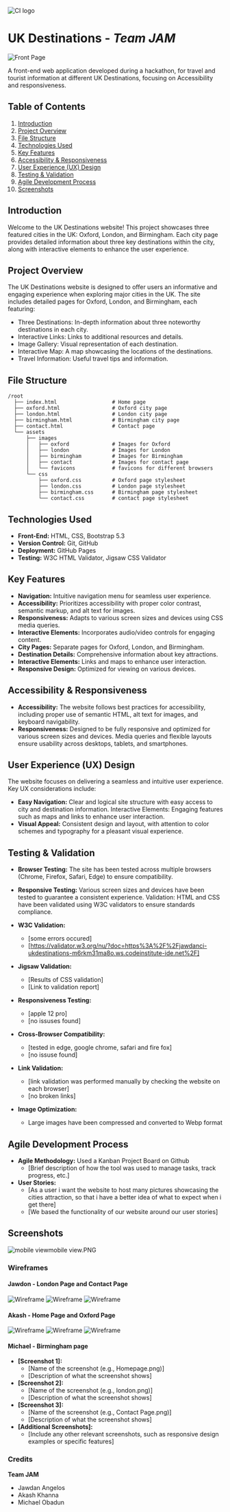 ![CI logo](https://codeinstitute.s3.amazonaws.com/fullstack/ci_logo_small.png)

# UK Destinations - *Team JAM*

![Front Page](assets/images/README/indexpage.png)

A front-end web application developed during a hackathon, for travel and tourist information at different UK Destinations, focusing on Accessibility and responsiveness.

## Table of Contents

1. [Introduction](#introduction)
2. [Project Overview](#project-overview)
3. [File Structure](#file-structure)
4. [Technologies Used](#technologies-used)
5. [Key Features](#key-features)
6. [Accessibility & Responsiveness](#accessibility--responsiveness)
7. [User Experience (UX) Design](#user-experience-ux-design)
8. [Testing & Validation](#testing--validation)
9. [Agile Development Process](#agile-development-process)
10. [Screenshots](#screenshots)

## Introduction

Welcome to the UK Destinations website! This project showcases three featured cities in the UK: Oxford, London, and Birmingham. Each city page provides detailed information about three key destinations within the city, along with interactive elements to enhance the user experience.

## Project Overview

The UK Destinations website is designed to offer users an informative and engaging experience when exploring major cities in the UK. The site includes detailed pages for Oxford, London, and Birmingham, each featuring:

- Three Destinations: In-depth information about three noteworthy destinations in each city.
- Interactive Links: Links to additional resources and details.
- Image Gallery: Visual representation of each destination.
- Interactive Map: A map showcasing the locations of the destinations.
- Travel Information: Useful travel tips and information.

## File Structure

```
/root
  ├── index.html                  # Home page
  ├── oxford.html                 # Oxford city page
  ├── london.html                 # London city page
  ├── birmingham.html             # Birmingham city page
  ├── contact.html                # Contact page  
  └── assets
      ├── images
      │   ├── oxford              # Images for Oxford
      │   ├── london              # Images for London
      │   ├── birmingham          # Images for Birmingham
      │   ├── contact             # Images for contact page
      │   └── favicons            # favicons for different browsers
      └── css
          ├── oxford.css          # Oxford page stylesheet
          ├── london.css          # London page stylesheet
          ├── birmingham.css      # Birmingham page stylesheet
          └── contact.css         # contact page stylesheet
```

## Technologies Used

* **Front-End:** HTML, CSS, Bootstrap 5.3
* **Version Control:** Git, GitHub
* **Deployment:** GitHub Pages
* **Testing:** W3C HTML Validator, Jigsaw CSS Validator

## Key Features

* **Navigation:** Intuitive navigation menu for seamless user experience.
* **Accessibility:** Prioritizes accessibility with proper color contrast, semantic markup, and alt text for images.
* **Responsiveness:**  Adapts to various screen sizes and devices using CSS media queries.
* **Interactive Elements:** Incorporates audio/video controls for engaging content.
* **City Pages:** Separate pages for Oxford, London, and Birmingham.
* **Destination Details:** Comprehensive information about key attractions.
* **Interactive Elements:** Links and maps to enhance user interaction.
* **Responsive Design:** Optimized for viewing on various devices.

## Accessibility & Responsiveness

* **Accessibility:** The website follows best practices for accessibility, including proper use of semantic HTML, alt text for images, and keyboard navigability.
* **Responsiveness:** Designed to be fully responsive and optimized for various screen sizes and devices. Media queries and flexible layouts ensure usability across desktops, tablets, and smartphones.

## User Experience (UX) Design

The website focuses on delivering a seamless and intuitive user experience. Key UX considerations include:

* **Easy Navigation:** Clear and logical site structure with easy access to city and destination information.
Interactive Elements: Engaging features such as maps and links to enhance user interaction.
* **Visual Appeal:** Consistent design and layout, with attention to color schemes and typography for a pleasant visual experience.

## Testing & Validation

* **Browser Testing:** The site has been tested across multiple browsers (Chrome, Firefox, Safari, Edge) to ensure compatibility.
* **Responsive Testing:** Various screen sizes and devices have been tested to guarantee a consistent experience.
Validation: HTML and CSS have been validated using W3C validators to ensure standards compliance.

* **W3C Validation:**  
    * [some errors occured]
    * [https://validator.w3.org/nu/?doc=https%3A%2F%2Fjawdanci-ukdestinations-m6rkm31ma8o.ws.codeinstitute-ide.net%2F]
* **Jigsaw Validation:** 
    * [Results of CSS validation]
    * [Link to validation report]
* **Responsiveness Testing:**  
    * [apple 12 pro]
    * [no issuses found]
* **Cross-Browser Compatibility:** 
    * [tested in edge, google chrome, safari and fire fox]
    * [no issuse found]
* **Link Validation:** 
    * [link validation was performed manually by checking the website on each browser]
    * [no broken links]
* **Image Optimization:** 
    * Large images have been compressed and converted to Webp format


## Agile Development Process

* **Agile Methodology:**  Used a Kanban Project Board on Github
    * [Brief description of how the tool was used to manage tasks, track progress, etc.]
* **User Stories:** 
    * [As a user i want the website to host many pictures showcasing the cities attraction, so that i have a better idea of what to expect when i get there]
    * [We based the functionality of our website around our user stories]

## Screenshots

![mobile view](https://github.com/Jawdan-CI/UKDestinations/blob/main/assets/images/README/yourimage.jpg)mobile view.PNG

### **Wireframes**
 #### Jawdon - London Page and Contact Page
 ![Wireframe](assets/images/README/londonwireframe-mobile_720.png)
 ![Wireframe](assets/images/README/londonwireframe-desktop_720.png)
 ![Wireframe](assets/images/README/contactpage_720.png)

 #### Akash - Home Page and Oxford Page
 ![Wireframe](assets/images/README/wf-akash-sm.png)
 ![Wireframe](assets/images/README/wf-akash-lg-1.png)
 ![Wireframe](assets/images/README/wf-akash-lg-2.png)
 #### Michael - Birmingham page

* **[Screenshot 1]:** 
    * [Name of the screenshot (e.g., Homepage.png)]
    * [Description of what the screenshot shows]
* **[Screenshot 2]:**
    * [Name of the screenshot (e.g., london.png)]
    * [Description of what the screenshot shows]
* **[Screenshot 3]:**
    * [Name of the screenshot (e.g., Contact Page.png)]
    * [Description of what the screenshot shows]
* **[Additional Screenshots]:**
    * [Include any other relevant screenshots, such as responsive design examples or specific features]

### Credits

**Team JAM**
- Jawdan Angelos
- Akash Khanna
- Michael Obadun

